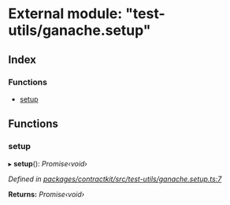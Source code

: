 # External module: "test-utils/ganache.setup"

## Index

### Functions

* [setup](_test_utils_ganache_setup_.md#setup)

## Functions

###  setup

▸ **setup**(): *Promise‹void›*

*Defined in [packages/contractkit/src/test-utils/ganache.setup.ts:7](https://github.com/celo-org/celo-monorepo/blob/06adf8b7a/packages/contractkit/src/test-utils/ganache.setup.ts#L7)*

**Returns:** *Promise‹void›*
